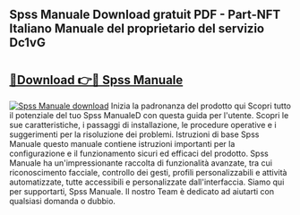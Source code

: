 ## Spss Manuale Download gratuit PDF - Part-NFT Italiano Manuale del proprietario del servizio Dc1vG

# <h2><a href="http://dfewcp.blite.top/?on=Spss+Manuale">🔗Download 👉🔴 Spss Manuale</a></h2>

[![Spss Manuale download](https://i.imgur.com/lujVjoI.png)](http://dfewcp.blite.top/?on=Spss+Manuale)
Inizia la padronanza del prodotto qui Scopri tutto il potenziale del tuo Spss ManualeD con questa guida per l'utente. Scopri le sue caratteristiche, i passaggi di installazione, le procedure operative e i suggerimenti per la risoluzione dei problemi. Istruzioni di base Spss Manuale questo manuale contiene istruzioni importanti per la configurazione e il funzionamento sicuri ed efficaci del prodotto. Spss Manuale ha un'impressionante raccolta di funzionalità avanzate, tra cui riconoscimento facciale, controllo dei gesti, profili personalizzabili e attività automatizzate, tutte accessibili e personalizzate dall'interfaccia. Siamo qui per supportarti, Spss Manuale. Il nostro Team è dedicato ad aiutarti con qualsiasi domanda o dubbio.
